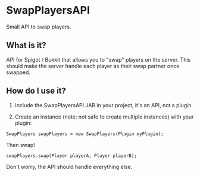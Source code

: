# SwapPlayersAPI
Small API to swap players.
## What is it?
API for Spigot / Bukkit that allows you to "swap" players on the server.
This should make the server handle each player as their swap partner once swapped.
## How do I use it?
1. Include the SwapPlayersAPI JAR in your project, it's an API, not a plugin.

2. Create an instance (note: not safe to create multiple instances) with your plugin:
```
SwapPlayers swapPlayers = new SwapPlayers(Plugin myPlugin);
```
Then swap!
```
swapPlayers.swap(Player playerA, Player playerB);
```
Don't worry, the API should handle everything else.
